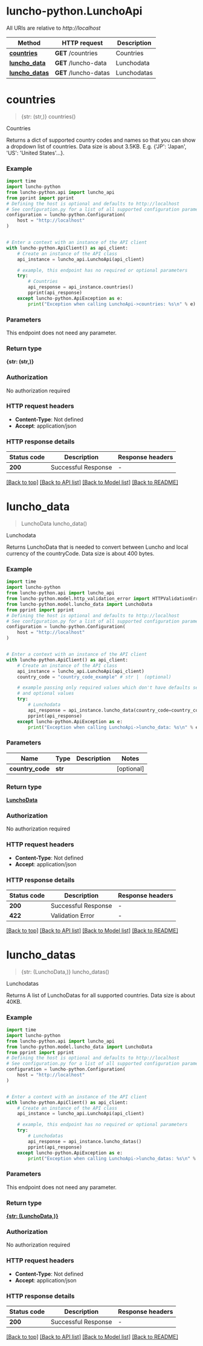 # luncho-python.LunchoApi

All URIs are relative to *http://localhost*

Method | HTTP request | Description
------------- | ------------- | -------------
[**countries**](LunchoApi.md#countries) | **GET** /countries | Countries
[**luncho_data**](LunchoApi.md#luncho_data) | **GET** /luncho-data | Lunchodata
[**luncho_datas**](LunchoApi.md#luncho_datas) | **GET** /luncho-datas | Lunchodatas


# **countries**
> {str: (str,)} countries()

Countries

  Returns a dict of supported country codes and names so that you can show a dropdown list of countries. Data size is about 3.5KB.    E.g. {'JP': 'Japan', 'US': 'United States'...}.

### Example

```python
import time
import luncho-python
from luncho-python.api import luncho_api
from pprint import pprint
# Defining the host is optional and defaults to http://localhost
# See configuration.py for a list of all supported configuration parameters.
configuration = luncho-python.Configuration(
    host = "http://localhost"
)


# Enter a context with an instance of the API client
with luncho-python.ApiClient() as api_client:
    # Create an instance of the API class
    api_instance = luncho_api.LunchoApi(api_client)

    # example, this endpoint has no required or optional parameters
    try:
        # Countries
        api_response = api_instance.countries()
        pprint(api_response)
    except luncho-python.ApiException as e:
        print("Exception when calling LunchoApi->countries: %s\n" % e)
```


### Parameters
This endpoint does not need any parameter.

### Return type

**{str: (str,)}**

### Authorization

No authorization required

### HTTP request headers

 - **Content-Type**: Not defined
 - **Accept**: application/json


### HTTP response details
| Status code | Description | Response headers |
|-------------|-------------|------------------|
**200** | Successful Response |  -  |

[[Back to top]](#) [[Back to API list]](../README.md#documentation-for-api-endpoints) [[Back to Model list]](../README.md#documentation-for-models) [[Back to README]](../README.md)

# **luncho_data**
> LunchoData luncho_data()

Lunchodata

Returns LunchoData that is needed to convert between Luncho and local currency of the countryCode. Data size is about 400 bytes.

### Example

```python
import time
import luncho-python
from luncho-python.api import luncho_api
from luncho-python.model.http_validation_error import HTTPValidationError
from luncho-python.model.luncho_data import LunchoData
from pprint import pprint
# Defining the host is optional and defaults to http://localhost
# See configuration.py for a list of all supported configuration parameters.
configuration = luncho-python.Configuration(
    host = "http://localhost"
)


# Enter a context with an instance of the API client
with luncho-python.ApiClient() as api_client:
    # Create an instance of the API class
    api_instance = luncho_api.LunchoApi(api_client)
    country_code = "country_code_example" # str |  (optional)

    # example passing only required values which don't have defaults set
    # and optional values
    try:
        # Lunchodata
        api_response = api_instance.luncho_data(country_code=country_code)
        pprint(api_response)
    except luncho-python.ApiException as e:
        print("Exception when calling LunchoApi->luncho_data: %s\n" % e)
```


### Parameters

Name | Type | Description  | Notes
------------- | ------------- | ------------- | -------------
 **country_code** | **str**|  | [optional]

### Return type

[**LunchoData**](LunchoData.md)

### Authorization

No authorization required

### HTTP request headers

 - **Content-Type**: Not defined
 - **Accept**: application/json


### HTTP response details
| Status code | Description | Response headers |
|-------------|-------------|------------------|
**200** | Successful Response |  -  |
**422** | Validation Error |  -  |

[[Back to top]](#) [[Back to API list]](../README.md#documentation-for-api-endpoints) [[Back to Model list]](../README.md#documentation-for-models) [[Back to README]](../README.md)

# **luncho_datas**
> {str: (LunchoData,)} luncho_datas()

Lunchodatas

Returns A list of LunchoDatas for all supported countries. Data size is about 40KB.

### Example

```python
import time
import luncho-python
from luncho-python.api import luncho_api
from luncho-python.model.luncho_data import LunchoData
from pprint import pprint
# Defining the host is optional and defaults to http://localhost
# See configuration.py for a list of all supported configuration parameters.
configuration = luncho-python.Configuration(
    host = "http://localhost"
)


# Enter a context with an instance of the API client
with luncho-python.ApiClient() as api_client:
    # Create an instance of the API class
    api_instance = luncho_api.LunchoApi(api_client)

    # example, this endpoint has no required or optional parameters
    try:
        # Lunchodatas
        api_response = api_instance.luncho_datas()
        pprint(api_response)
    except luncho-python.ApiException as e:
        print("Exception when calling LunchoApi->luncho_datas: %s\n" % e)
```


### Parameters
This endpoint does not need any parameter.

### Return type

[**{str: (LunchoData,)}**](LunchoData.md)

### Authorization

No authorization required

### HTTP request headers

 - **Content-Type**: Not defined
 - **Accept**: application/json


### HTTP response details
| Status code | Description | Response headers |
|-------------|-------------|------------------|
**200** | Successful Response |  -  |

[[Back to top]](#) [[Back to API list]](../README.md#documentation-for-api-endpoints) [[Back to Model list]](../README.md#documentation-for-models) [[Back to README]](../README.md)

